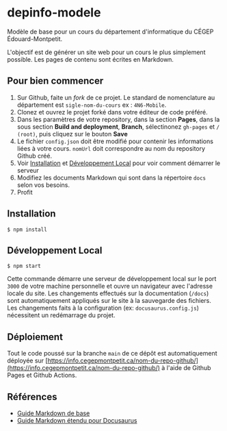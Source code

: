 # depinfo-modele

Modèle de base pour un cours du département d'informatique du CÉGEP Édouard-Montpetit. 

L'objectif est de générer un site web pour un cours le plus simplement possible. Les pages de contenu sont écrites en Markdown.

## Pour bien commencer

1. Sur Github, faite un *fork* de ce projet. Le standard de nomenclature au département est `sigle-nom-du-cours` ex : `4N6-Mobile`.
2. Clonez et ouvrez le projet forké dans votre éditeur de code préféré.
3. Dans les paramètres de votre repository, dans la section **Pages**, dans la sous section **Build and deployment**, **Branch**, sélectinonez `gh-pages` et `/ (root)`, puis cliquez sur  le bouton **Save**
4. Le fichier `config.json` doit être modifié pour contenir les informations liées à votre cours. `nomUrl` doit correspondre au nom du repository Github créé.
5. Voir [Installation](#installation) et [Développement Local](#développement-local) pour voir comment démarrer le serveur
6. Modifiez les documents Markdown qui sont dans la répertoire `docs` selon vos besoins.
7. Profit

## Installation

```
$ npm install
```

## Développement Local

```
$ npm start
```

Cette commande démarre une serveur de développement local sur le port `3000` de votre machine personnelle et ouvre un navigateur avec l'adresse locale du site. Les changements effectués sur la documentation (`/docs`) sont automatiquement appliqués sur le site à la sauvegarde des fichiers. Les changements faits à la configuration (ex: `docusaurus.config.js`) nécessitent un redémarrage du projet.

## Déploiement

Tout le code poussé sur la branche `main` de ce dépôt est automatiquement déployée sur [https://info.cegepmontpetit.ca/nom-du-repo-github/](https://info.cegepmontpetit.ca/nom-du-repo-github/) à l'aide de Github Pages et Github Actions.

## Références

- [Guide Markdown de base](https://www.markdownguide.org/getting-started/)
- [Guide Markdown étendu pour Docusaurus](https://docusaurus.io/fr/docs/markdown-features)